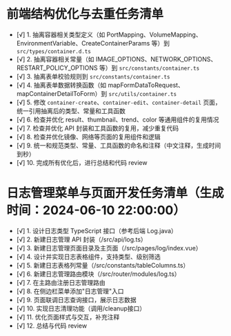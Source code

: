 # 前端结构优化与去重任务清单

- [√] 1. 抽离容器相关类型定义（如 PortMapping、VolumeMapping、EnvironmentVariable、CreateContainerParams 等）到 `src/types/container.d.ts`
- [√] 2. 抽离容器相关常量（如 IMAGE_OPTIONS、NETWORK_OPTIONS、RESTART_POLICY_OPTIONS 等）到 `src/constants/container.ts`
- [√] 3. 抽离表单校验规则到 `src/constants/container.ts`
- [√] 4. 抽离表单数据转换函数（如 mapFormDataToRequest、mapContainerDetailToForm）到 `src/utils/container.ts`
- [√] 5. 修改 `container-create`、`container-edit`、`container-detail` 页面，统一引用抽离后的类型、常量和工具函数
- [√] 6. 检查并优化 result、thumbnail、trend、color 等通用组件的复用情况
- [√] 7. 检查并优化 API 封装和工具函数的复用，减少重复代码
- [√] 8. 检查并优化镜像、网络等页面的复用组件和逻辑
- [√] 9. 统一和规范类型、常量、工具函数的命名和注释（中文注释，生成时间到秒）
- [√] 10. 完成所有优化后，进行总结和代码 review 

# 日志管理菜单与页面开发任务清单（生成时间：2024-06-10 22:00:00）

- [√] 1. 设计日志类型 TypeScript 接口（参考后端 Log.java）
- [√] 2. 新建日志管理 API 封装（/src/api/log.ts）
- [√] 3. 新建日志管理页面目录及主页面（/src/pages/log/index.vue）
- [√] 4. 设计并实现日志表格组件，支持类型、级别筛选
- [√] 5. 新建日志表格列常量（/src/constants/tableColumns.ts）
- [√] 6. 新建日志管理路由模块（/src/router/modules/log.ts）
- [√] 7. 在主路由注册日志管理路由
- [√] 8. 在侧边栏菜单添加"日志管理"入口
- [√] 9. 页面联调日志查询接口，展示日志数据
- [√] 10. 实现日志清理功能（调用/cleanup接口）
- [√] 11. 优化页面样式与交互，补充注释
- [√] 12. 总结与代码 review 